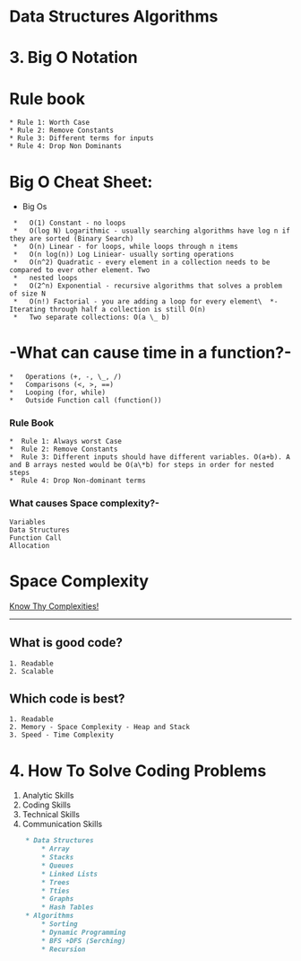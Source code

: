 # Data Structures Algorithms

# 3. Big O Notation

# Rule book

    * Rule 1: Worth Case
    * Rule 2: Remove Constants
    * Rule 3: Different terms for inputs
    * Rule 4: Drop Non Dominants

# Big O Cheat Sheet:

-   Big Os

```
 *   O(1) Constant - no loops
 *   O(log N) Logarithmic - usually searching algorithms have log n if they are sorted (Binary Search)
 *   O(n) Linear - for loops, while loops through n items
 *   O(n log(n)) Log Liniear- usually sorting operations
 *   O(n^2) Quadratic - every element in a collection needs to be compared to ever other element. Two
 *   nested loops
 *   O(2^n) Exponential - recursive algorithms that solves a problem of size N
 *   O(n!) Factorial - you are adding a loop for every element\  *- Iterating through half a collection is still O(n)
 *   Two separate collections: O(a \_ b)
```

# -What can cause time in a function?-

    *   Operations (+, -, \_, /)
    *   Comparisons (<, >, ==)
    *   Looping (for, while)
    *   Outside Function call (function())

### Rule Book

    *  Rule 1: Always worst Case
    *  Rule 2: Remove Constants
    *  Rule 3: Different inputs should have different variables. O(a+b). A and B arrays nested would be O(a\*b) for steps in order for nested steps
    *  Rule 4: Drop Non-dominant terms

### What causes Space complexity?-

    Variables
    Data Structures
    Function Call
    Allocation

# Space Complexity

[Know Thy Complexities!](https://www.bigocheatsheet.com/)

---

## What is good code?

    1. Readable
    2. Scalable

## Which code is best?

    1. Readable
    2. Memory - Space Complexity - Heap and Stack
    3. Speed - Time Complexity
   
# 4. How To Solve Coding Problems

1. Analytic Skills
2. Coding Skills
3. Technical Skills
4. Communication Skills

```Markdown
    * Data Structures
        * Array
        * Stacks
        * Queues
        * Linked Lists
        * Trees
        * Tties
        * Graphs
        * Hash Tables
    * Algorithms
        * Sorting
        * Dynamic Programming
        * BFS +DFS (Serching)
        * Recursion
```
